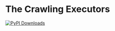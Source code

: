 # The Crawling Executors

[![PyPI Downloads](https://img.shields.io/pypi/dm/executor.svg?label=PyPI%20downloads)](
https://pypi.org/project/executor/)